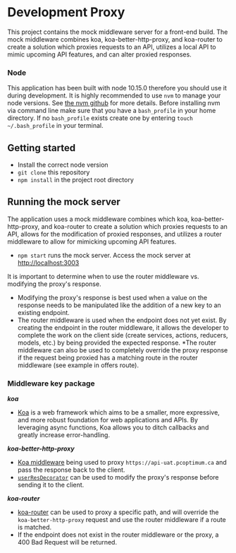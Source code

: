 # Development Proxy
This project contains the mock middleware server for a front-end build. The mock middleware combines koa, koa-better-http-proxy, and koa-router to create a
solution which proxies requests to an API, utilizes a local API to mimic upcoming API features, and can alter proxied responses.

### Node
This application has been built with node 10.15.0 therefore you should use it during development.
It is highly recommended to use `nvm` to manage your node versions. See [the nvm github](https://github.com/creationix/nvm) for more details.
Before installing nvm via command line make sure that you have a `bash_profile` in your home directory.
If no `bash_profile` exists create one by entering `touch ~/.bash_profile` in your terminal.

## Getting started
- Install the correct node version
- `git clone` this repository
- `npm install` in the project root directory

## Running the mock server
The application uses a mock middleware combines which koa, koa-better-http-proxy, and koa-router to create a solution which proxies requests to an API, allows for the modification of proxied responses, and utilizes a router middleware to allow for mimicking upcoming API features.
- `npm start` runs the mock server. Access the mock server at [http://localhost:3003](http://localhost:3003)

It is important to determine when to use the router middleware vs. modifying the proxy's response.

* Modifying the proxy's response is best used when a value on the response needs to be manipulated like the addition of a new key to an existing endpoint.
* The router middleware is used when the endpoint does not yet exist. By creating the endpoint in the router middleware, it allows the developer to complete the work on the client side (create services, actions, reducers, models, etc.) by being provided the expected response.
*The router middleware can also be used to completely override the proxy response if the request being proxied has a matching route in the router middleware (see example in offers route).

### Middleware key package
***koa***
- [Koa](https://koajs.com/) is a web framework which aims to be a smaller, more expressive, and more robust foundation for web applications and APIs. By leveraging async functions, Koa allows you to ditch callbacks and greatly increase error-handling.

***koa-better-http-proxy***
- [Koa middleware](https://github.com/nsimmons/koa-better-http-proxy) being used to proxy `https://api-uat.pcoptimum.ca` and pass the response back to the client.
- [`userResDecorator`](https://github.com/nsimmons/koa-better-http-proxy#userresdecorator-supports-promise) can be used to modify the proxy's response before sending it to the client.

***koa-router***
- [koa-router](https://github.com/koajs/router/blob/master/API.md) can be used to proxy a specific path, and will override the `koa-better-http-proxy` request and use the router middleware if a route is matched.
- If the endpoint does not exist in the router middleware or the proxy, a 400 Bad Request will be returned.
